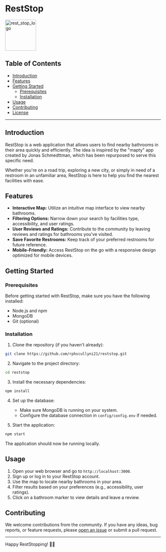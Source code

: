 # RestStop

<img width="100" alt="rest_stop_logo" src="https://github.com/rphscullyni21/RestStop/assets/134550315/4dce79ee-7be4-4ff7-bc6b-48f262f9cc69">


## Table of Contents

- [Introduction](#introduction)
- [Features](#features)
- [Getting Started](#getting-started)
  - [Prerequisites](#prerequisites)
  - [Installation](#installation)
- [Usage](#usage)
- [Contributing](#contributing)
- [License](#license)

---

## Introduction

RestStop is a web application that allows users to find nearby bathrooms in their area quickly and efficiently. The idea is inspired by the "mapty" app created by Jonas Schmedttman, which has been repurposed to serve this specific need.

Whether you're on a road trip, exploring a new city, or simply in need of a restroom in an unfamiliar area, RestStop is here to help you find the nearest facilities with ease.

## Features

- **Interactive Map:** Utilize an intuitive map interface to view nearby bathrooms.
- **Filtering Options:** Narrow down your search by facilities type, accessibility, and user ratings.
- **User Reviews and Ratings:** Contribute to the community by leaving reviews and ratings for bathrooms you've visited.
- **Save Favorite Restrooms:** Keep track of your preferred restrooms for future reference.
- **Mobile-Friendly:** Access RestStop on the go with a responsive design optimized for mobile devices.

## Getting Started

### Prerequisites

Before getting started with RestStop, make sure you have the following installed:

- Node.js and npm
- MongoDB
- Git (optional)

### Installation

1. Clone the repository (if you haven't already):

```bash
git clone https://github.com/rphscullyni21/reststop.git
```

2. Navigate to the project directory:

```bash
cd reststop
```

3. Install the necessary dependencies:

```bash
npm install
```

4. Set up the database:

   - Make sure MongoDB is running on your system.
   - Configure the database connection in `config/config.env` if needed.

5. Start the application:

```bash
npm start
```

The application should now be running locally.

## Usage

1. Open your web browser and go to `http://localhost:3000`.
2. Sign up or log in to your RestStop account.
3. Use the map to locate nearby bathrooms in your area.
4. Filter results based on your preferences (e.g., accessibility, user ratings).
5. Click on a bathroom marker to view details and leave a review.

## Contributing

We welcome contributions from the community. If you have any ideas, bug reports, or feature requests, please [open an issue](https://github.com/rphscullyni21/reststop/issues) or submit a pull request.


---

Happy RestStopping! 🚽✨
